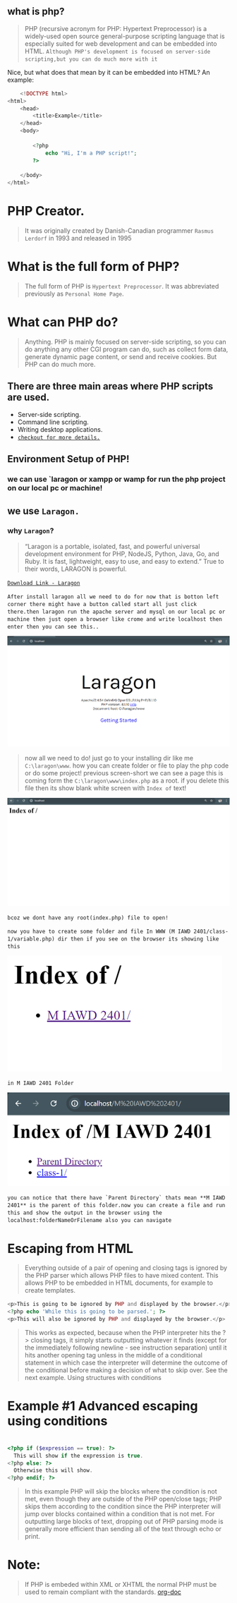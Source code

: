 ## what is php?

> PHP (recursive acronym for PHP: Hypertext Preprocessor) is a widely-used open source general-purpose scripting language that is especially suited for web development and can be embedded into HTML. `Although PHP's development is focused on server-side scripting,but you can do much more with it`

Nice, but what does that mean by it can be embedded into HTML? An example:

```php
    <!DOCTYPE html>
<html>
    <head>
        <title>Example</title>
    </head>
    <body>

        <?php
            echo "Hi, I'm a PHP script!";
        ?>

    </body>
</html>

```

# PHP Creator.

> It was originally created by Danish-Canadian programmer `Rasmus Lerdorf` in 1993 and released in 1995


# What is the full form of PHP?

>The full form of PHP is `Hypertext Preprocessor`. It was abbreviated previously as `Personal Home Page`.

# What can PHP do?

>Anything. PHP is mainly focused on server-side scripting, so you can do anything any other CGI program can do, such as collect form data, generate dynamic page content, or send and receive cookies. But PHP can do much more.

## There are three main areas where PHP scripts are used.

- Server-side scripting.
- Command line scripting.
- Writing desktop applications.
- [`checkout for more details.`](https://www.php.net/manual/en/intro-whatcando.php)

## Environment Setup of PHP!

### we can use `laragon or xampp or wamp for run the php project on our local pc or machine!

## we use `Laragon.`

### why `Laragon`?

> “Laragon is a portable, isolated, fast, and powerful universal development environment for PHP, NodeJS, Python, Java, Go, and Ruby. It is fast, lightweight, easy to use, and easy to extend.” True to their words, LARAGON is powerful.

[`Download Link - Laragon`](https://laragon.org/download/)

`After install laragon all we need to do for now that is botton left corner there might have a button called start all just click there.then laragon run the apache server and mysql on our local pc or machine then just open a browser like crome and write localhost then enter then you can see this..`

![index.php](./ss-images/index.php.png)



> now all we need to do! just go to your installing dir like me `C:\laragon\www`. how you can create folder or file to play the php code or do some project! previous screen-short we can see a page this is coming form the `C:\laragon\www\index.php` as a root. if you delete this file then its show blank white screen with `Index of` text!

![black-screen](./ss-images/deleteindex.php.png)

`bcoz we dont have any root(index.php) file to open!`

`now you have to create some folder and file In WWW (M IAWD 2401/class-1/variable.php) dir then if you see on the browser its showing like this`


![folder-create?](./ss-images/newFolderCreateinwww.png)

`in M IAWD 2401 Folder`

![folder-create?](./ss-images/inmiawdfolder.png)

```you can notice that there have `Parent Directory` thats mean **M IAWD 2401** is the parent of this folder.now you can create a file and run this and show the output in the browser using the localhost:folderNameOrFilename also you can navigate```



# Escaping from HTML

> Everything outside of a pair of opening and closing tags is ignored by the PHP parser which allows PHP files to have mixed content. This allows PHP to be embedded in HTML documents, for example to create templates.

```php 
<p>This is going to be ignored by PHP and displayed by the browser.</p>
<?php echo 'While this is going to be parsed.'; ?>
<p>This will also be ignored by PHP and displayed by the browser.</p> 

```
> This works as expected, because when the PHP interpreter hits the ?> closing tags, it simply starts outputting whatever it finds (except for the immediately following newline - see instruction separation) until it hits another opening tag unless in the middle of a conditional statement in which case the interpreter will determine the outcome of the conditional before making a decision of what to skip over. See the next example.
Using structures with conditions

# Example #1 Advanced escaping using conditions

```php

<?php if ($expression == true): ?>
  This will show if the expression is true.
<?php else: ?>
  Otherwise this will show.
<?php endif; ?>

```

> In this example PHP will skip the blocks where the condition is not met, even though they are outside of the PHP open/close tags; PHP skips them according to the condition since the PHP interpreter will jump over blocks contained within a condition that is not met.
For outputting large blocks of text, dropping out of PHP parsing mode is generally more efficient than sending all of the text through echo or print.

# Note:

> If PHP is embeded within XML or XHTML the normal PHP <?php ?> must be used to remain compliant with the standards. [org-doc](https://www.php.net/manual/en/language.basic-syntax.phpmode.php)